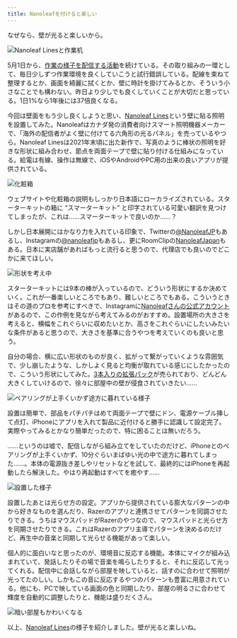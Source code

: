 ```yaml
---
title: Nanoleafを付けると楽しい
---
```

なぜなら、壁が光ると楽しいから。

![](https://lh3.googleusercontent.com/docs/ADP-6oE6WChgXRVOwtEp3Jk18VDknnpvOzR4cI2gjIMRFX22yBcWvIMAOj0V92--Eczs0JCMh-CJ7D3qQKCt3K_9QNXKGAe81eoz1-_DamSbOJMosONdUyKzqQ2-xyXPj7bx1fZUU4li9aLJrgLWHMzTmr_-beQscQrruSlBdN817pumR78nQRfibHXQoKGbyLireG_obRoNwu6WV0RPiD9Kw_Z-iW0yM-bS_5vTIghA9Rhy3dAZANqPLITuSzfy7Cl3SUB1pU-T5N9qUgFzRoaglEjFtWGoRGx7PozRP_LCqu1k4KTXfSv3bAjYxtMyOx-6xnKTCu_XRvwDfqQ9kXahCkxGMV0Yy9FmvxXnURoIndmFiojfeopFLaJQb3B2_ibwOQAV26xirCD2x_GNwu-dGzvgWtY_XWCGeEjn57Umi9-Kn4iES1M6NZZvUoAXo8oUd6i9lXOhUq1nADSakj78htSq4B-2zq2AcBTIbuI2gBUgmdtWZ0L79wMCDucKLfcC_UNEfv1lbZO2PHMNXLiMiKsV1LjaKaUYVO7xtH6bigrmZNn2ZgZcwi7wWi2KTVMVZYFkR5K9DXB-OD-LdWKKleI8MWBGsrtG7hUVcLliZBsImO-wxmlaVjYSf3oeh5ofzPCnurU3v6Y88T5L8132vGkhPgr1WrSzVljMUFIwPnYLgUHACTSA6dL7q5FIQ9R1_BD7lfUFKJVov1iEevymjU1VsgdDtxt5XPrF1-XcBoinonAnlsbWuNYLh6gfiXdploqecS1Lw20-GFHtFE_FsCF7wKAk0nwzG2ZtdxEGnjLzMePH3uBdL_tivKLe9pduX48puhTl3gXq_pNc2Q8_XFvWYSl_I9lVFW6uTNP2uAKAy62y8bO81WGCXv5yixEqqhEWUXCTVODSt0K7N4Mgg9465QnkqKqJWS-9vx-t_bdIPN4qem_99GRTKKnI9hq_xFB4MGGM_KL1F3SPPCGlmCcCCvUDnFNAfNC5hmbJl9TqOEtm1UEL98Dut1fbYJqLFktBcJCDxwbJ2GphTjCeIZQsEdI1jKpfdOi1LlSKdC5XG9uO2o-Rs_gH4iXLxcwK_eCWEd0V0eZY5R7G_EKvBq9kfI-J1Ku9ISxp-UAowfvY6NZjcREqnt-GUlXygZAkALwzOYkZD3Y3EQCT_1V33jPqkZH5Eso_G3jAEJD0dqmAecbpcjXaEKjRpthbChizPvgleNnQAISf6FZTQRRY0w1nGWt-tO7fI4YWbwix9NZuuTnUhQ "Nanoleaf Linesと作業机")

5月1日から、[作業の様子を配信する活動](https://www.youtube.com/c/r7kamura)を続けている。その取り組みの一環として、毎日少しずつ作業環境を良くしていこうと試行錯誤している。配線を束ねて整理するとか、画面を綺麗に拭くとか、壁に時計を掛けてみるとか、そういう小さなことでも構わない。昨日より少しでも良くしていくことが大切だと思っている。1日1%なら1年後には37倍良くなる。

今回は壁面をもう少し良くしようと思い、[Nanoleaf Lines](https://www.amazon.co.jp/dp/B09MS3359S)という壁に貼る照明を設置してみた。Nanoleafはカナダ発の消費者向けスマート照明機器メーカーで、「海外の配信者がよく壁に付けてる六角形の光るパネル」を売っているやつら。Nanoleaf Linesは2021年末頃に出た新作で、写真のように棒状の照明を好きな形状に組み合わせ、節点を両面テープで壁に貼り付ける仕組みになっている。給電は有線、操作は無線で、iOSやAndroidやPC用の出来の良いアプリが提供されている。

![](https://lh3.googleusercontent.com/docs/ADP-6oG3Ry-_xxPgvmdrvf-l3bwqUuqfeN8YKIZ8UaUfTd2a21jU2_6nsw2Dx8vJgCaWGKDP-gcEmXAvLjQ_xVYlTw8GHnyN6Mh5XgoL-2mvc2L9NLn3VYzgKo4jLHkOKtd-OGxrLLP1AU4OtbECPW4811cKhbi-Z5S8r6IznCccQvKe9nysedJLTWslII2U4I3mt7TjZ1tn7wQjSRXmP0AeMjkmRUVh4DOLqKOfVo9w3__gqC3cgvptDW9gNuxHrfTP-bGllBljZsywfgolBMZw19_Jfav6oVnG3fV-Fpwv3Wpa8o8CcfFoPCNthSxvmwKG3VHvj-XxTACfBUAnaOdI9Y60PLMwuq2C9hu8w0GVdSn_gp4Lsoyq_s2hz3bwK4R2k8XtSH1X_zLKrdWuRjNgah_9Bw1LQ07ZeO0Vx1VXk9JHG01BeydlxGy4uBy4xXnER12sm49jXngoGyxnE6SL62NLmi6faoHTNk7IHvBgvf5AEEZvg3SLyTrZhMDrqo4MqWcqvh-uGayxVp5x6Kd6LlCe93dvHrdOH3CQkzuXdCQ63O7297xAP1YCT4ma6A-S-Y50mZQWZqtig_D92tcnSUcJnzGGHHXe_K5DdAnvrEoJV1lE_3nvFrxdjDIMchTAh6ok0f_KcSKA5F2gd_H_qZtxczsOSkfLGCgz_0kcaw4Sc32pJV3CKUYWF1szjQywnjnZwV_OcNHIL9UdlEXwLtlMn3zRBsVTNdHIQxzVB7yXi5DrCONIwkrMkwC1JJWZWdWllj4-7J0i-L-uYrpthFyWhidAA9vRqcLnRNgJCCDxA3ErPXky6VdkJvq0Bm540385br2eVaqrWlYevDHqek0hTF-d7YBbWDwLawPXp7frStLc2-6dtRbkJ3Czo3YcRW_NzhP-oS_XydDVhrgpDQVl2lpA2FR3706GKH-TEW9-rKaIECyFJ7fdxy21WSJONg9W_se6re1Yo7UYxYV8ZFHo2mU6yXy3pGSZONJfa7jSMdpo_cP8XnsG6o3jr0AZcjsPpaC-up2s-TkF-zsV65Obyj4py7JIhMEEGsOztk9BZHPCnaGZOUOIwFUYtvRyzogRYlnuVpr0nmc7rSDqc4P4yOFrriP6QE7WzhIBlbPk9PizgeRMaEvIcXFyu0hEbLx2zu5Y-K4GlHekD5xJMYfpYBxkz-sjec0ZGrkwaVXBb648ff-iPV6Om0iv6SaA_nDRjKpM7c5VhQPrS6stDOQcGKrp87iuCPoYecaQuNaH_AsZhQ "化粧箱")

ウェブサイトや化粧箱の説明もしっかり日本語にローカライズされている。スターターキットの箱に “スマーターキット” と印字されている可愛い翻訳を見つけてしまったが、これは……スマーターキットで良いのか……？

しかし日本展開にはかなり力を入れている印象で、Twitterの[@NanoleafJP](https://twitter.com/NanoleafJP)もあるし、Instagramの[@nanoleafjp](https://www.instagram.com/nanoleafjp/)もあるし、更にRoomClipの[NanoleafJapan](https://roomclip.jp/myroom/5824865)もある。日本に実店舗があればもっと流行ると思うので、代理店でも良いのでどこかに来てほしい。

![](https://lh3.googleusercontent.com/docs/ADP-6oEf12af2F9eV7MOWYch3v-uQSmkGoJlJpLVvPi8yKWQtOvAvLglsjrNrw4JHvCczzgZXCY02j9eFMTJluxcEa1d2MGXrL4tNtikZhymuGfC_UOeLVzEoHB40X_3aeMbB1GSrvG2p72upDqJWfjezk3obOH6BooHnd_AL1aD6IMiYf-V5jP9iqYLFLSMvkoC3Jej43nD3eMfI6HZGjS-IOO0-bHLeWMD00NY0utehgAKS_F7Vxx0Jiy3Q248dSaIg3lk87pBJVlL5n5dRvsWOzAjM-V78heOBU_anZsurFPAbOdw32-lSfchP7xxIT7HYG3rF9ESt7Rv0oPq6kP-XwAhZDVYCu8xMcLS9odiIExCHI-4DcL_pSSF2My7QdDAFVw_1RUN0rbanY8351kqESaxLE5tTVxEVjaixO70XNhG4oLJTWkI_BJlv9rGZU49X3dP-pwNsQZL6vHwgitH2FG4xh7EhUnJzJZAa4anXv01kRcSGM7mXdoDw4G1JJRwy5oCfqqLklIaYvV-FFY294McVOonenmM4S4T3ReXHF4tBxYMCGjbo_delU3-7mbnGOXYqNenYakjHiGr-o9mMrH79PqN2L1aWhFoCZOc1SNYyE5CKKLr6DG626pMK5mpgRZmcvIqWdTxxqIh-f_h1jFkAZI8g_cXWSKablv8Jnd4n8FZEUMwAsD-luX96vtskq2FlMjbZY71Unv2hMq6JU5p7a0q-kFgyf7ODaHT2pSYyjXqNY4RlXqeLfADn6c2TJIP6RYuTe9u5L0bSuPZW4ezWTOP__Lm2zRg5gZyzkQAgAnbHV9Sg4vt4UtwJgSq774SFt-bev1Z2EMFUCxQ-PVYlzE616XUyBEx2OWSflW9JeqE0pK2hTh4IEohHF6hBkGy_eLO7IoZC7WdZNwyYEHXElzFBhjTxEvAtWKohXxdfUEPNGvSFKnBrrviDJbaVMZ0EbHinXsrYsAj6jBI_c0uD9BVX4MpTSlFjR5d5SKWlfG0wThX-I6pplCutvUgY_JSct9_kvsPja-nDvW8GPF5dm7I1AMECo_sBwm0stOIiN3LECXy_dc-8eo8Vs5mH17kH5p68Ti7zzC90WZnIxCHYwCtDS16T8roppP0hyOsbA9y8kRcXUBhJbDHc-igic6Jp4-tGModMcm82KRbTVv2VXtWBa2Wqh-_6phiW-TFbPZs-sdxZq3oVNVQkVv8NUrszFm4B5Tynj8yrC9nJ68IGSEE3r90eERjMCOIcZhDN94j "形状を考え中")

スターターキットには9本の棒が入っているので、どういう形状にするか決めていく。これが一番楽しいところでもあり、難しいところでもある。こういうときはその道のプロを参考にすべきで、Instagramに[Nanoleafさんの公式アカウント](https://www.instagram.com/nanoleaf/)があるので、この作例を見ながら考えてみるのがおすすめ。設置場所の大きさを考えると、横幅をこれぐらいに収めたいとか、高さをこれぐらいにしたいみたいな条件があると思うので、大きさを基準に合うやつを考えていくのも良いと思う。

自分の場合、横に広い形状のものが良く、拡がって繋がっていくような雰囲気で、少し崩したような、しかしよく見ると均衡が取れている感じにしたかったので、こういう形状にしてみた。[3本入りの拡張パック](https://www.amazon.co.jp/dp/B09JHSG2R5)が売られており、どんどん大きくしていけるので、徐々に部屋中の壁が侵食されていきたい……

![](https://lh3.googleusercontent.com/docs/ADP-6oGGlF3G4kQs74PcdlpbPLUYLRRZ8nvt2zsSuiHj58GnB_KdHVPWmrO2TdNDux-CQs5bwkk1tOuzrsBd7c8MISuPLzwnP-zvYj9aCBG8-Jb5G1V2gGMNh3LMOuKbMyOhtbstx553UxB9mDrTv1ZqE6TlxO0FixtWXCSSwXrc2OGBW3VaebqslpfZCLMbffOPwHvZr19z-f91e9wG6tNYlSzxIDNfr_VPAWXo110B28UlIsbY8va0AKKijE2Ez4xbobOeGH_hHbTUDQwWJHc5ka3KpcwvIwHHvJyirI6f52OCuGIeTNtIWgHhE7kEDYBQhEBrF8WTB1m1lB3nlFvcUdAkcmk_vgRqCjmX7ig0WtfKNsrYaWbbJ4G-UHuG6oDQyhzTwbBRLNTYd9LiuGwb16V5DwXKRN6SWUEMPiEI_OG5t0cAKZqFGfg5EQkAe18F0BWs4fqLBjAotth77HKGuS1OMbhcRqt1U2dlWUI82J1wleXQ4K7rJyOLvO98wQZjM4p2uD3p67trVi6qAYPHmi14EBRGgD_5GAY3XdbLqHVyhZE89HTyj56WqKsb3MAVRdPZEtu4e5rPLsdwOVXnEYXRi-ricNFBH_YiM8VQQa-ylin08jmAAiMSh0RAndvRwJn33kXSMunbp5CcuCeO19x5Lz11pgG0y3XjHM_UjwbfuU7LPh6ILFzce4M8Tm_IX15f1czftuqvo7yLklLPldL_KPOEb7fu3YfxFENWN0rlXd-cRCQfLgLOsDnVXpue8YA4GVpFWGI1tt45LTNbnNKxXInfgsp5xPHYVFA_Cp4ac12EKZT7WQvpK9aQt4NprIQHYYHjWU4LX8RfnRJZU1dn7ted9tJjIFpYuSwnO7prJvr3V9dVZ1R76BDBR-rZmvY0up23rt7R2VLlCPe-a_Wss7pwqKWsA44xOqeLtA_Rvzb9wKfOOAS1SoI1D95LPAWvyhODfAfg1Ef7yqOadOAXqDZOPfZylh9Y-IkzP-nw0nznLHVHsGAgxXe7pWC83HO7bioZtjaohH7SCiX7-x2XkW0NlYvSC2qhFso92ryDrQCRH8ejRHDJwGTagY0ENJHTV4xO5R7iCD1B9fBNWgVfJ5263e1_XtUcCQ_Cm-FO96S8VpUAKLDU4f6k8R_x1c-FSS6AaKpMD_tl9_nEgH6R8drQ6i5I4_n9a48y7BwjNRIj6DZAORUCzIipckd_ULEcRNbAhx9FLYxmGxR6B9TJC9SWttfoJUQCqOH3iyHGmTQz "ペアリングが上手くいかず途方に暮れている様子")

設置は簡単で、部品をパチパチはめて両面テープで壁にドン、電源ケーブル挿して点灯、iPhoneにアプリを入れて製品に近付けると勝手に認識して設定完了。実際やってみるとかなり簡単だったので、特に困ることは無いだろう。

……というのは嘘で、配信しながら組み立てをしていたのだけど、iPhoneとのペアリングが上手くいかず、10分ぐらいまばゆい光の中で途方に暮れてしまった……。本体の電源抜き差しやリセットなどを試して、最終的にはiPhoneを再起動したら解決した。やはり再起動はすべてを癒やす……

![](https://lh3.googleusercontent.com/docs/ADP-6oFPKKOOkEB0mpxGqt9SzeP-VziNgfyZU9u3PIjhP43PiO_ijZTuA0i0fIxZo5TpIkt4PRh32lmUD-6oHRpEl57t6WLrwunTbX0cp-P12F1IuhC8i0AyBdl95l6vAGW9nhZ0rGDeDACe_7r9O6nQy4R7tx8pkNczmPPwvPFERK0WoxbgK0Ao9x-IV6Z7yANvvUe9Q7YwxeNcw8mytVKjkppvbbQtV8-_oO18BDZgVF84fSFYY7xV25zTRFeZRt_K6CZihuzKfJ629vUwxSVtohwqAUvV9_U9ZuHJ1gMSI7f9jmIQut1q1F-5W046mORzHCk-RFVLSz1akZAHd-Dvl6M893jZ8SGnrfatjFo4adD4lslDpfG9pPl4w9R5dLyNEboXKy80HJfWE9ZEUs9DGJ3Wv_QAyX25JTZo4YFTtmGiOCgjcn0sTEjHhJWXOXPAxv7RPh_sY8SX4WBiyER80f8GG1lRYSDNBKPaI56NF3whASrcyi_CeGkQpYbB3A2OZuKIEu1SXL900vxWDHleeK5EzIKxmZq28x90KFSVBjcIMFR1u63m3CSZrzLl-TJ8aj9N-Vim6IUkJIaV9Ej81TrrUWfJHMlgazwuGNc74ieox9mCFNztvZUe9XEd5TDPIHcAhdrHDZJpPDOxj_FnXtMTjJhGVaM-251uf-HAE8_ieJWrSh6IAcfMtDpLg4c5DfQuOqGi2TxtDeBgjQuoTGN1YWGi78re3j4N-O7XFrVYuuNjNPOeBGdc4kY6HfaItD-nO6ugbAgcN9GSCoRGbqFU7Wni5mcabiHNrZ-QmRaNWEMtl8u5lN424f1oKG2uLozedOrwZKAKkrsKZPwr2H5kbobFZwRlR5nb3VuOgAMOQgFzinanR9K6M2u5pbveEIzDk959tsJWPSXvvxNP1etzrWmfdTr3E9bW9PrNXOnoiD-jfcZaCoGFosdDCEWzjLtvPmGniaq25mns2u5XKT7Gjl2matKJdRiA1TqDu4reYOJ0tWfnJ1Ein_gV4umAQz-G2M795kP6GvuLGo1Fok9wxospu1QHr4ceIH_3RIse_t8k4z3fzFlVqftppacTMYKdL7EBcqFPGQ4ijjbTwpne7z3pLYDtuy8Ue6_fot8I5OMjtM6lEoIWejNalL9RxOEo0d6VBwOVSTr8UO_TMJJunPDh1Gp6UdejLszwVYEqsGE3egVC3LfsoCkZQ9ZGx2lOMb_3U-TQtFbuj2gDI8ausQflS7w-brNLj_myIASaP8LmVg "設置した様子")

設置したあとは光らせ方の設定。アプリから提供されている膨大なパターンの中から好きなものを選んだり、Razerのアプリと連携させてパターンを同調させたりできる。うちはマウスパッドがRazerのやつなので、マウスパッドと光らせ方を同期させたりできる。これはRazerのアプリ主導でパターンを決めるのだけど、再生中の音楽と同期して光らせる機能があって楽しい。

個人的に面白いなと思ったのが、環境音に反応する機能。本体にマイクが組み込まれていて、発話したりその場で音楽を鳴らしたりすると、それに反応して光ってくれる。配信中に会話しながら部屋を映していると、話すのに合わせて照明が光ってたのしい。しかもこの音に反応するやつのパターンも豊富に用意されている。他にも、PCで映している画面の色と同期したり、部屋の明るさに合わせて輝度を自動的に調整したりと、機能は盛りだくさん。

![](https://lh3.googleusercontent.com/docs/ADP-6oFDhI4ySPWyxYWeHuOvSzUMGPL5RFoklPKHdZWoqrzrxH2z2dTFvJ_jfEryuUnjzPGffiRsXMpx9y7UY-eJ5ajhVshGb9cTTUbjUfoLayrPwP_V36mRMh6oxQk3E353WvUayfYbEOToIJDzGXR7DY_GhLaBCSRk8L-x84cdX0xIPVr7wrz0Me0tbpk2kcn-j1Dq48q1Qff7FZ5UWsHRL3Y3_3y028bkgiyQu_sm0EZ7rXPoTfDVQqNiqH7kdszIVT0AUe8wBysfJ0IQYyzz8sxDsb-iD7gR2yJRuah0C3XjYVCdbWBhmL8sZx5G3AXFjb7xUGGM6aVK2GgG8xuG8TU63Nxgy0-vlVpXXgeY_R6NXcO-r-QI4scuSfRN9qr_mgkfdZfrMNd3U7dD4yO3k0XNbHRwupJZSrJAXJjT6u3KufCTmjo9eTX31Fp9Q1HOv6LFMXirwyuFvy6sVOTEyRHcvLFI3AhmKiFNKHDVHhrLLTC9cO8cG6JIxfdp6xxxXOQ_7QcXqdzeiCfkjwfIOhtxF2qw9VFNaDEwutOryB92sc--EzbbLSd650ejNeHmLOYmH5kwvFnOQ9VBUikz2I3OIB_-_MBhgCLR2SbuAtpFWQQJtJQr8PAaZPXnWHMQxpp096parRBL-CgbvMedEN5nxZmYNhCsfrHiy-7mY0O5Hj0DV4UDndL1E1gR8n-7eKGMl-eo7145chj-ziVtL6o4QmZL6wXnKCCvR0EKu9T1aJ5MvanvcFL-UvcAR2Sf2bRaRay25QFMyfLv5d014lnREORkjE9LLgNX36z1EzXUXJdY2Vadhmx67Y5y7J55WjIpjGb1V0Q46XuDj6BPRAITIB57lDNvQ-Vr1a5U8-uG6146k5rca6-auDA4cuH6etanGZuD8ZVGoD21MMkLa7cqIk7ZDiptpyOgvea0MhRfInd1AlaboYvP5KPdV0SGWpsz7I_nkajOVtmD3zP0d1wsSYrHpLmgZa3UoBUvcLosYWxCUweDl9jay-OMfbIaB39kaXvtLtwyr2ZIr1Uqp4BOYm0WqCkuVM19R70nJaP0fArDngwPQX6YxmJq_ifmlLuUu6FJ7q6VRGjkyGxwjqRc2cPtjVthNvW3UF2NtgI2GMbF6oDOpttokBYYAWaw2VdIM4_dDMSBDAf6u3QxMaaYk4wEtVpbpW1nbveif7uKIb4Y7Mi3nF5Juh60SaUoRrDsxmIXKEp83PzpQOhzH0N9qCuVEnREkWzkFmyi2j1Mjvtk-Q "暗い部屋もかわいくなる")

以上、[Nanoleaf Lines](https://www.amazon.co.jp/dp/B09MS3359S)の様子を紹介しました。壁が光ると楽しいね。
